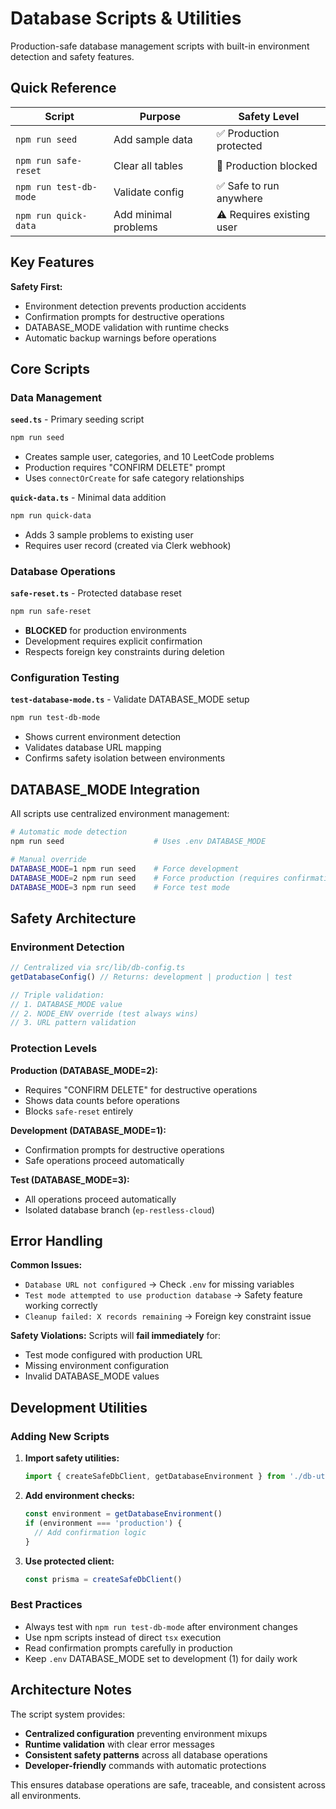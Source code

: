 # Database Scripts & Utilities

Production-safe database management scripts with built-in environment detection and safety features.

## Quick Reference

| Script | Purpose | Safety Level |
|--------|---------|--------------|
| `npm run seed` | Add sample data | ✅ Production protected |
| `npm run safe-reset` | Clear all tables | 🚫 Production blocked |
| `npm run test-db-mode` | Validate config | ✅ Safe to run anywhere |
| `npm run quick-data` | Add minimal problems | ⚠️ Requires existing user |

## Key Features

**Safety First:**
- Environment detection prevents production accidents
- Confirmation prompts for destructive operations
- DATABASE_MODE validation with runtime checks
- Automatic backup warnings before operations

## Core Scripts

### Data Management

**`seed.ts`** - Primary seeding script
```bash
npm run seed
```
- Creates sample user, categories, and 10 LeetCode problems
- Production requires "CONFIRM DELETE" prompt
- Uses `connectOrCreate` for safe category relationships

**`quick-data.ts`** - Minimal data addition
```bash
npm run quick-data
```
- Adds 3 sample problems to existing user
- Requires user record (created via Clerk webhook)

### Database Operations

**`safe-reset.ts`** - Protected database reset
```bash
npm run safe-reset
```
- **BLOCKED** for production environments
- Development requires explicit confirmation
- Respects foreign key constraints during deletion

### Configuration Testing

**`test-database-mode.ts`** - Validate DATABASE_MODE setup
```bash
npm run test-db-mode
```
- Shows current environment detection
- Validates database URL mapping
- Confirms safety isolation between environments

## DATABASE_MODE Integration

All scripts use centralized environment management:

```bash
# Automatic mode detection
npm run seed                    # Uses .env DATABASE_MODE

# Manual override
DATABASE_MODE=1 npm run seed    # Force development
DATABASE_MODE=2 npm run seed    # Force production (requires confirmation)
DATABASE_MODE=3 npm run seed    # Force test mode
```

## Safety Architecture

### Environment Detection
```typescript
// Centralized via src/lib/db-config.ts
getDatabaseConfig() // Returns: development | production | test

// Triple validation:
// 1. DATABASE_MODE value
// 2. NODE_ENV override (test always wins)
// 3. URL pattern validation
```

### Protection Levels

**Production (DATABASE_MODE=2):**
- Requires "CONFIRM DELETE" for destructive operations
- Shows data counts before operations
- Blocks `safe-reset` entirely

**Development (DATABASE_MODE=1):**
- Confirmation prompts for destructive operations
- Safe operations proceed automatically

**Test (DATABASE_MODE=3):**
- All operations proceed automatically
- Isolated database branch (`ep-restless-cloud`)

## Error Handling

**Common Issues:**
- `Database URL not configured` → Check `.env` for missing variables
- `Test mode attempted to use production database` → Safety feature working correctly
- `Cleanup failed: X records remaining` → Foreign key constraint issue

**Safety Violations:**
Scripts will **fail immediately** for:
- Test mode configured with production URL
- Missing environment configuration
- Invalid DATABASE_MODE values

## Development Utilities

### Adding New Scripts

1. **Import safety utilities:**
   ```typescript
   import { createSafeDbClient, getDatabaseEnvironment } from './db-utils'
   ```

2. **Add environment checks:**
   ```typescript
   const environment = getDatabaseEnvironment()
   if (environment === 'production') {
     // Add confirmation logic
   }
   ```

3. **Use protected client:**
   ```typescript
   const prisma = createSafeDbClient()
   ```

### Best Practices

- Always test with `npm run test-db-mode` after environment changes
- Use npm scripts instead of direct `tsx` execution
- Read confirmation prompts carefully in production
- Keep `.env` DATABASE_MODE set to development (1) for daily work

## Architecture Notes

The script system provides:
- **Centralized configuration** preventing environment mixups
- **Runtime validation** with clear error messages  
- **Consistent safety patterns** across all database operations
- **Developer-friendly** commands with automatic protections

This ensures database operations are safe, traceable, and consistent across all environments.